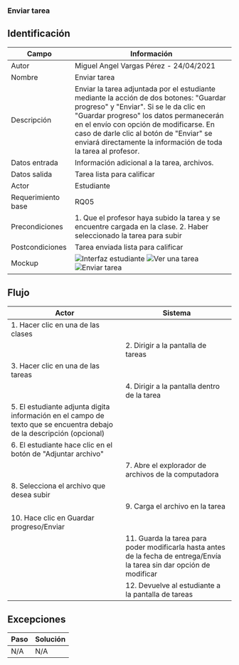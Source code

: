 ### Enviar tarea
## Identificación 

| Campo | Información |
|-------|-------|
| Autor | Miguel Angel Vargas Pérez - 24/04/2021 |
| Nombre | Enviar tarea |
| Descripción | Enviar la tarea adjuntada por el estudiante mediante la acción de dos botones: "Guardar progreso" y "Enviar". Si se le da clic en "Guardar progreso" los datos permanecerán en el envío con opción de modificarse. En caso de darle clic al botón de "Enviar" se enviará directamente la información de toda la tarea al profesor.|
| Datos entrada | Información adicional a la tarea, archivos. |
| Datos salida | Tarea lista para calificar |
| Actor | Estudiante |
| Requerimiento base | RQ05 |
| Precondiciones | 1. Que el profesor haya subido la tarea y se encuentre cargada en la clase. 2. Haber seleccionado la tarea para subir  |
| Postcondiciones | Tarea enviada lista para calificar |
| Mockup | ![Interfaz estudiante](https://user-images.githubusercontent.com/79241017/117560134-bfff8b80-b050-11eb-84eb-5c5c0de94254.png) ![Ver una tarea](https://user-images.githubusercontent.com/79241017/117560165-fdfcaf80-b050-11eb-84bc-cd9bf9f98a67.png) ![Enviar tarea](https://user-images.githubusercontent.com/79241017/115975527-2d78cb80-a52b-11eb-8cf3-3d579b82ee5e.png) |

## Flujo
| Actor | Sistema |
|-------|-------|
| 1. Hacer clic en una de las clases |  |
|  | 2. Dirigir a la pantalla de tareas |
| 3. Hacer clic en una de las tareas |  |
|  | 4. Dirigir a la pantalla dentro de la tarea |
| 5. El estudiante adjunta digita información en el campo de texto que se encuentra debajo de la descripción (opcional)  |  |
| 6. El estudiante hace clic en el botón de "Adjuntar archivo"  |  |
|  | 7. Abre el explorador de archivos de la computadora |
| 8. Selecciona el archivo que desea subir  |  |
|  | 9. Carga el archivo en la tarea |
| 10. Hace clic en Guardar progreso/Enviar |  |
|  | 11. Guarda la tarea para poder modificarla hasta antes de la fecha de entrega/Envía la tarea sin dar opción de modificar |
|  | 12. Devuelve al estudiante a la pantalla de tareas |


## Excepciones
| Paso | Solución |
|-------|-------|
| N/A | N/A |

